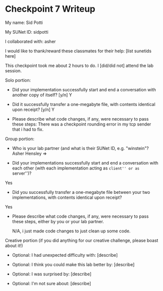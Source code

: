 Checkpoint 7 Writeup
====================

My name: Sid Potti

My SUNet ID: sidpotti

I collaborated with: asher

I would like to thank/reward these classmates for their help: [list sunetids here]

This checkpoint took me about 2 hours to do. I [did/did not] attend the lab session.

Solo portion:

- Did your implementation successfully start and end a conversation with another copy of itself? [y/n]
Y

- Did it successfully transfer a one-megabyte file, with contents identical upon receipt? [y/n]
Y

- Please describe what code changes, if any, were necessary to pass these steps:
There was a checkpoint rounding error in my tcp sender that i had to fix. 

Group portion:

- Who is your lab partner (and what is their SUNet ID, e.g. "winstein"?
Asher Hensley => 

- Did your implementations successfully start and end a conversation with each other (with each implementation acting as ``client'' or as ``server'')?

Yes

- Did you successfully transfer a one-megabyte file between your two
  implementations, with contents identical upon receipt?

Yes
- Please describe what code changes, if any, were necessary to pass
  these steps, either by you or your lab partner.

  N/A, i just made code changes to just clean up some code. 

Creative portion (if you did anything for our creative challenge,
                  please boast about it!)

- Optional: I had unexpected difficulty with: [describe]

- Optional: I think you could make this lab better by: [describe]

- Optional: I was surprised by: [describe]

- Optional: I'm not sure about: [describe]
